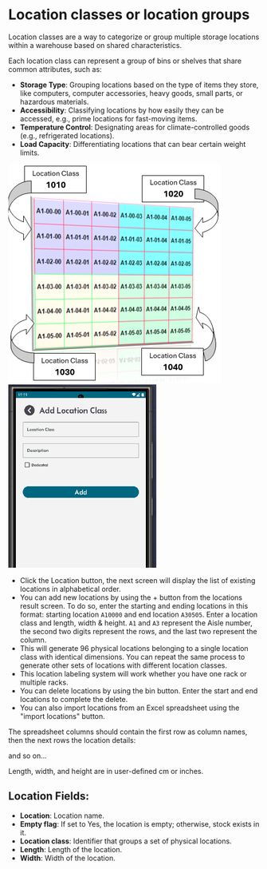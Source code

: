 # Location classes or location groups

Location classes are a way to categorize or group multiple storage locations within a warehouse based on shared characteristics.

Each location class can represent a group of bins or shelves that share common attributes, such as:

- **Storage Type**: Grouping locations based on the type of items they store, like computers, computer accessories, heavy goods, small parts, or hazardous materials.
- **Accessibility**: Classifying locations by how easily they can be accessed, e.g., prime locations for fast-moving items.
- **Temperature Control**: Designating areas for climate-controlled goods (e.g., refrigerated locations).
- **Load Capacity**: Differentiating locations that can bear certain weight limits.

![Step 1](asset/locationClass.png)
![Step 2](asset/locationClassAdd.png)

- Click the Location button, the next screen will display the list of existing locations in alphabetical order.
- You can add new locations by using the + button from the locations result screen. To do so, enter the starting and ending locations in this format: starting location `A10000` and end location `A30505`. Enter a location class and length, width & height. `A1` and `A3` represent the Aisle number, the second two digits represent the rows, and the last two represent the column.
- This will generate 96 physical locations belonging to a single location class with identical dimensions. You can repeat the same process to generate other sets of locations with different location classes.
- This location labeling system will work whether you have one rack or multiple racks.
- You can delete locations by using the bin button. Enter the start and end locations to complete the delete.
- You can also import locations from an Excel spreadsheet using the "import locations" button.

The spreadsheet columns should contain the first row as column names, then the next rows the location details:


and so on...

Length, width, and height are in user-defined cm or inches.

## Location Fields:

- **Location**: Location name.
- **Empty flag**: If set to Yes, the location is empty; otherwise, stock exists in it.
- **Location class**: Identifier that groups a set of physical locations.
- **Length**: Length of the location.
- **Width**: Width of the location.
